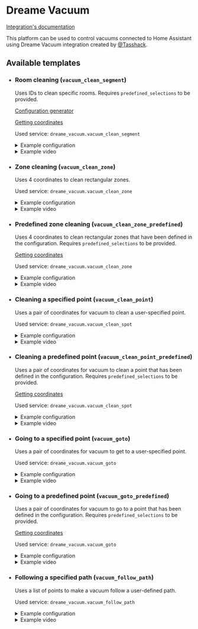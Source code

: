 # Dreame Vacuum

[Integration's documentation](https://github.com/Tasshack/dreame-vacuum)

This platform can be used to control vacuums connected to Home Assistant using Dreame Vacuum integration created by [@Tasshack](https://github.com/Tasshack).

## Available templates

* ### Room cleaning (`vacuum_clean_segment`)

  Uses IDs to clean specific rooms. Requires `predefined_selections` to be provided.

  [Configuration generator](https://github.com/PiotrMachowski/lovelace-xiaomi-vacuum-map-card/discussions/317)

  [Getting coordinates](/docs/templates/setup.md#getting-coordinates)

  Used service: `dreame_vacuum.vacuum_clean_segment`

  <details>
  <summary>Example configuration</summary>

  ```yaml
  map_modes:
    - template: vacuum_clean_segment
      predefined_selections:
      - id: '1'
        outline:
          - - 850
            - -5400
          - - 3950
            - -5400
          - - 3950
            - -500
          - - 850
            - -500
      - id: '2'
        outline:
          - - -2650
            - -5250
          - - 850
            - -5250
          - - 850
            - 850
          - - -2650
            - 850
      - id: '3'
        outline:
          - - 2050
            - -8550
          - - 3950
            - -8550
          - - 3950
            - -5550
          - - 2050
            - -5550
  ```

  </details>
  <details>
  <summary>Example video</summary>

  https://user-images.githubusercontent.com/6118709/141666925-34b01cde-82ff-447b-aecc-e9ced402b1ed.mp4

  </details>

* ### Zone cleaning (`vacuum_clean_zone`)

  Uses 4 coordinates to clean rectangular zones.

  Used service: `dreame_vacuum.vacuum_clean_zone`

  <details>
  <summary>Example configuration</summary>

  ```yaml
  map_modes:
    - template: vacuum_clean_zone
  ```

  </details>
  <details>
  <summary>Example video</summary>

  https://user-images.githubusercontent.com/6118709/141666913-d95f082d-f5bf-4ab5-a478-ba44effe6f34.mp4

  </details>

* ### Predefined zone cleaning (`vacuum_clean_zone_predefined`)

  Uses 4 coordinates to clean rectangular zones that have been defined in the configuration. Requires `predefined_selections` to be provided.

  [Getting coordinates](/docs/templates/setup.md#getting-coordinates)

  Used service: `dreame_vacuum.vacuum_clean_zone`

  <details>
  <summary>Example configuration</summary>

  ```yaml
  map_modes:
    - template: vacuum_clean_zone_predefined
      predefined_selections:
        - zones: 
            - - -350
              - -8200
              - 2050
              - -8200
            - - 5250
              - -350
              - 5250
              - -8200
          label:
            text: "Bedroom"
            x: 2292
            y: 3039
            offset_y: 35
          icon:
            name: "mdi:bed"
            x: 2292
            y: 3039
        - zones:
            - - -2650
              - 5250
              - -850
              - -5250
          label:
            text: "Kitchen"
            x: -900
            y: -2200
            offset_y: 35
          icon:
            name: "mdi:chef-hat"
            x: -900
            y: -2200
  ```

  </details>
  <details>
  <summary>Example video</summary>

  https://user-images.githubusercontent.com/6118709/141666920-492a000c-9a78-4c20-b4f5-9343928140c7.mp4

  </details>


* ### Cleaning a specified point (`vacuum_clean_point`)

  Uses a pair of coordinates for vacuum to clean a user-specified point.

  Used service: `dreame_vacuum.vacuum_clean_spot`

  <details>
  <summary>Example configuration</summary>

  ```yaml
  map_modes:
    - template: vacuum_clean_point
  ```

  </details>
  <details>
  <summary>Example video</summary>

  https://user-images.githubusercontent.com/6118709/141666921-2f3d66da-6ffc-492a-8439-625da97651bd.mp4

  </details>

* ### Cleaning a predefined point (`vacuum_clean_point_predefined`)

  Uses a pair of coordinates for vacuum to clean a point that has been defined in the configuration. Requires `predefined_selections` to be provided.

  [Getting coordinates](/docs/templates/setup.md#getting-coordinates)

  Used service: `dreame_vacuum.vacuum_clean_spot`

  <details>
  <summary>Example configuration</summary>

  ```yaml
  map_modes:
    - template: vacuum_clean_point_predefined
      predefined_selections:
        - position: [ 2806, 2836 ]
          label:
            text: "Emptying"
            x: 2806
            y: 2803
            offset_y: 35
          icon:
            name: "mdi:broom"
            x: 2800
            y: 2803
        - position: [ 3.2143, 2.6284 ]
          label:
            text: "Sofa"
            x: 3214
            y: 2628
            offset_y: 35
          icon:
            name: "mdi:sofa"
            x: 3214
            y: 2628
  ```

  </details>
  <details>
  <summary>Example video</summary>

  https://user-images.githubusercontent.com/6118709/141666923-965679e9-25fb-44cd-be08-fc63e5c85ce0.mp4

  </details>


* ### Going to a specified point (`vacuum_goto`)

  Uses a pair of coordinates for vacuum to get to a user-specified point.

  Used service: `dreame_vacuum.vacuum_goto`

  <details>
  <summary>Example configuration</summary>
  
  ```yaml
  map_modes:
    - template: vacuum_goto
  ```
  
  </details>
  <details>
  <summary>Example video</summary>

    https://user-images.githubusercontent.com/6118709/141666921-2f3d66da-6ffc-492a-8439-625da97651bd.mp4

  </details>

* ### Going to a predefined point (`vacuum_goto_predefined`)

  Uses a pair of coordinates for vacuum to go to a point that has been defined in the configuration. Requires `predefined_selections` to be provided.
  
  [Getting coordinates](/docs/templates/setup.md#getting-coordinates)

  Used service: `dreame_vacuum.vacuum_goto`

  <details>
  <summary>Example configuration</summary>
  
  ```yaml
  map_modes:
    - template: vacuum_goto_predefined
      predefined_selections:
        - position: [ 2800, 2036 ]
          label:
            text: "Emptying"
            x: 2800
            y: 2803
            offset_y: 35
          icon:
            name: "mdi:broom"
            x: 2800
            y: 2803
        - position: [ 3214, 2628 ]
          label:
            text: "Sofa"
            x: 3214
            y: 2628
            offset_y: 35
          icon:
            name: "mdi:sofa"
            x: 3214
            y: 2628
  ```
  
  </details>
  <details>
  <summary>Example video</summary>

    https://user-images.githubusercontent.com/6118709/141666923-965679e9-25fb-44cd-be08-fc63e5c85ce0.mp4

  </details>

* ### Following a specified path (`vacuum_follow_path`)

  Uses a list of points to make a vacuum follow a user-defined path. 

  Used service: `dreame_vacuum.vacuum_follow_path`

  <details>
  <summary>Example configuration</summary>
  
  ```yaml
  map_modes:
    - template: vacuum_follow_path
  ```
  
  </details>
  <details>
  <summary>Example video</summary>

    https://user-images.githubusercontent.com/6118709/141666931-48d1717f-96d0-461d-84f4-788c071f3a78.mp4

  </details>
